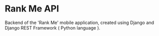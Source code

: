# Rank Me API

Backend of the 'Rank Me' mobile application, created using Django and Django
REST Framework ( Python language ).
